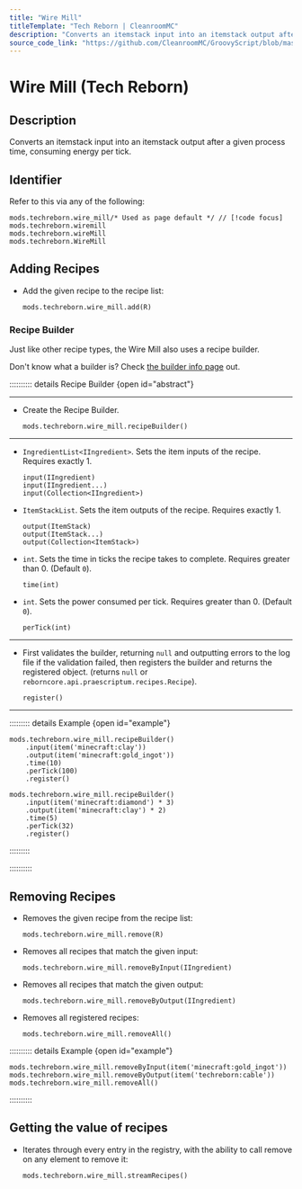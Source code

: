 ```yaml
---
title: "Wire Mill"
titleTemplate: "Tech Reborn | CleanroomMC"
description: "Converts an itemstack input into an itemstack output after a given process time, consuming energy per tick."
source_code_link: "https://github.com/CleanroomMC/GroovyScript/blob/master/src/main/java/com/cleanroommc/groovyscript/compat/mods/techreborn/WireMill.java"
---
```


# Wire Mill (Tech Reborn)

## Description

Converts an itemstack input into an itemstack output after a given process time, consuming energy per tick.

## Identifier

Refer to this via any of the following:

```groovy:no-line-numbers {1}
mods.techreborn.wire_mill/* Used as page default */ // [!code focus]
mods.techreborn.wiremill
mods.techreborn.wireMill
mods.techreborn.WireMill
```


## Adding Recipes

- Add the given recipe to the recipe list:

    ```groovy:no-line-numbers
    mods.techreborn.wire_mill.add(R)
    ```


### Recipe Builder

Just like other recipe types, the Wire Mill also uses a recipe builder.

Don't know what a builder is? Check [the builder info page](../../getting_started/builder.md) out.

:::::::::: details Recipe Builder {open id="abstract"}

---

- Create the Recipe Builder.

    ```groovy:no-line-numbers
    mods.techreborn.wire_mill.recipeBuilder()
    ```

---

- `IngredientList<IIngredient>`. Sets the item inputs of the recipe. Requires exactly 1.

    ```groovy:no-line-numbers
    input(IIngredient)
    input(IIngredient...)
    input(Collection<IIngredient>)
    ```

- `ItemStackList`. Sets the item outputs of the recipe. Requires exactly 1.

    ```groovy:no-line-numbers
    output(ItemStack)
    output(ItemStack...)
    output(Collection<ItemStack>)
    ```

- `int`. Sets the time in ticks the recipe takes to complete. Requires greater than 0. (Default `0`).

    ```groovy:no-line-numbers
    time(int)
    ```

- `int`. Sets the power consumed per tick. Requires greater than 0. (Default `0`).

    ```groovy:no-line-numbers
    perTick(int)
    ```

---

- First validates the builder, returning `null` and outputting errors to the log file if the validation failed, then registers the builder and returns the registered object. (returns `null` or `reborncore.api.praescriptum.recipes.Recipe`).

    ```groovy:no-line-numbers
    register()
    ```

---

::::::::: details Example {open id="example"}
```groovy:no-line-numbers
mods.techreborn.wire_mill.recipeBuilder()
    .input(item('minecraft:clay'))
    .output(item('minecraft:gold_ingot'))
    .time(10)
    .perTick(100)
    .register()

mods.techreborn.wire_mill.recipeBuilder()
    .input(item('minecraft:diamond') * 3)
    .output(item('minecraft:clay') * 2)
    .time(5)
    .perTick(32)
    .register()
```

:::::::::

::::::::::

## Removing Recipes

- Removes the given recipe from the recipe list:

    ```groovy:no-line-numbers
    mods.techreborn.wire_mill.remove(R)
    ```

- Removes all recipes that match the given input:

    ```groovy:no-line-numbers
    mods.techreborn.wire_mill.removeByInput(IIngredient)
    ```

- Removes all recipes that match the given output:

    ```groovy:no-line-numbers
    mods.techreborn.wire_mill.removeByOutput(IIngredient)
    ```

- Removes all registered recipes:

    ```groovy:no-line-numbers
    mods.techreborn.wire_mill.removeAll()
    ```

:::::::::: details Example {open id="example"}
```groovy:no-line-numbers
mods.techreborn.wire_mill.removeByInput(item('minecraft:gold_ingot'))
mods.techreborn.wire_mill.removeByOutput(item('techreborn:cable'))
mods.techreborn.wire_mill.removeAll()
```

::::::::::

## Getting the value of recipes

- Iterates through every entry in the registry, with the ability to call remove on any element to remove it:

    ```groovy:no-line-numbers
    mods.techreborn.wire_mill.streamRecipes()
    ```

